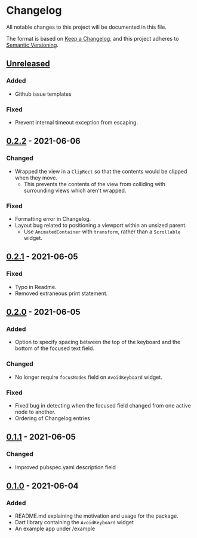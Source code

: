 # Changelog

All notable changes to this project will be documented in this file.

The format is based on [Keep a Changelog](https://keepachangelog.com/en/1.0.0/),
and this project adheres to [Semantic Versioning](https://semver.org/spec/v2.0.0.html).

## [Unreleased]

### Added

- Github issue templates

### Fixed

- Prevent internal timeout exception from escaping.

## [0.2.2] - 2021-06-06

### Changed

- Wrapped the view in a `ClipRect` so that the contents would be clipped when they move.
  - This prevents the contents of the view from colliding with surrounding views which
    aren't wrapped.

### Fixed

- Formatting error in Changelog.
- Layout bug related to positioning a viewport within an unsized parent.
  - Use `AnimatedContainer` with `transform`, rather than a `Scrollable` widget.

## [0.2.1] - 2021-06-05

### Fixed

- Typo in Readme.
- Removed extraneous print statement.

## [0.2.0] - 2021-06-05

### Added

- Option to specify spacing between the top of the keyboard and the bottom of the 
  focused text field.

### Changed

- No longer require `focusNodes` field on `AvoidKeyboard` widget.

### Fixed

- Fixed bug in detecting when the focused field changed from one active node to another.
- Ordering of Changelog entries

## [0.1.1] - 2021-06-05

### Changed

- Improved pubspec.yaml description field

## [0.1.0] - 2021-06-04

### Added

- README.md explaining the motivation and usage for the package.
- Dart library containing the `AvoidKeyboard` widget
- An example app under /example

[0.1.0]: https://github.com/HornMichaelS/flutter_avoid_keyboard/releases/tag/v0.1.0-alpha
[0.1.1]: https://github.com/HornMichaelS/flutter_avoid_keyboard/compare/v0.1.0-alpha...v0.1.1-alpha
[0.2.0]: https://github.com/HornMichaelS/flutter_avoid_keyboard/compare/v0.1.1-alpha...v0.2.0-alpha
[0.2.1]: https://github.com/HornMichaelS/flutter_avoid_keyboard/compare/v0.2.0-alpha...v0.2.1-alpha
[0.2.2]: https://github.com/HornMichaelS/flutter_avoid_keyboard/compare/v0.2.1-alpha...v0.2.2
[Unreleased]: https://github.com/HornMichaelS/flutter_avoid_keyboard/compare/v0.2.2...HEAD
